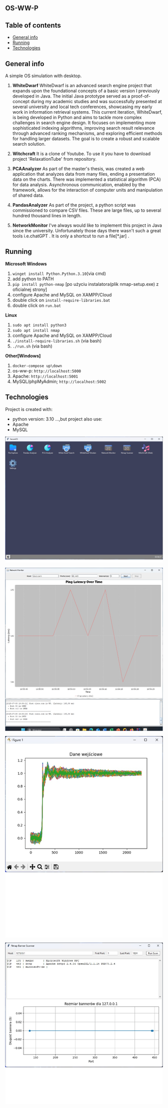 ## OS-WW-P

## Table of contents
* [General info](#general-info)
* [Running](#running)
* [Technologies](#technologies)

## General info
A simple OS simulation with desktop.

1. **WhiteDwarf**
WhiteDwarf is an advanced search engine project that expands upon the foundational concepts of a basic version I previously developed in Java.
The initial Java prototype served as a proof-of-concept during my academic studies and was successfully presented at several university and 
local tech conferences, showcasing my early work in information retrieval systems.
This current iteration, WhiteDwarf, is being developed in Python and aims to tackle more complex challenges in search engine design. 
It focuses on implementing more sophisticated indexing algorithms, improving search result relevance through advanced ranking mechanisms, 
and exploring efficient methods for handling larger datasets. The goal is to create a robust and scalable search solution.

2. **Witchcraft**
It is a clone of Youtube. To use it you have to download project 'RelaxationTube' from repository.

3. **PCAAnalyzer**
As part of the master's thesis, was created a web application that analyzes data from many files, ending a presentation data on the charts. 
There was implemented a statistical algorithm (PCA) for data analysis. Asynchronous communication, enabled by the framework, 
allows for the interaction of computer units and manipulation of shared data.

3. **PandasAnalyzer**
As part of the project, a python script was commissioned to compare CSV files. These are large files, up to several hundred thousand lines 
in length.

4. **NetworkMonitor**
I've always would like to implement this project in Java since the university. Unfortunately those days there wasn't such a great 
tools i.e.chatGPT . It is only a shortcut to run a file[*.jar] . 



## Running

**Microsoft Windows**

1. `winget install Python.Python.3.10`(via cmd)
2. add python to PATH
3. `pip install python-nmap` [po użyciu instalatora(plik nmap-setup.exe) z oficialnej strony]
4. configure Apache and MySQL on XAMPP/Cloud
5. double click on `install-require-libraries.bat`
6. double click on `run.bat`

**Linux**

1. `sudo apt install python3`
2. `sudo apt install nmap`
3. configure Apache and MySQL on XAMPP/Cloud
4. `./install-require-libraries.sh` (via bash)
5. `./run.sh` (via bash)

**Other[Windows]**

1. `docker-compose up\down`
2. os-ww-p: `http://localhost:5000`
3. Apache: `http://localhost:5001`
4. MySQL/phpMyAdmin; `http://localhost:5002`

	
## Technologies
Project is created with:
* python version: 3.10
...,but project also use:
* Apache
* MySQL

![image alt](https://github.com/PiotrIT2015/OS-WW-P/blob/master/screenshot.jpeg?raw=true)

![image alt](https://github.com/PiotrIT2015/OS-WW-P/blob/master/screenshot-2.jpeg?raw=true)

![image alt](https://github.com/PiotrIT2015/OS-WW-P/blob/master/screenshot-3-pca.jpeg?raw=true)

![image alt]( https://github.com/PiotrIT2015/OS-WW-P/blob/master/screenshot-4-nmap.jpeg?raw=true )



